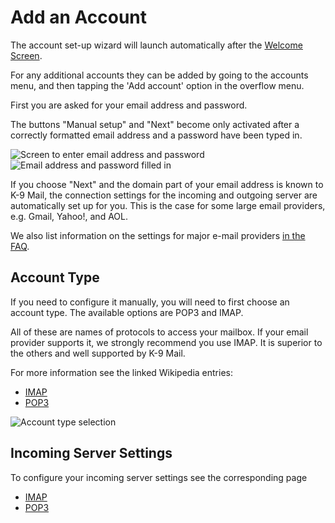 # Add an Account
The account set-up wizard will launch automatically after the [Welcome Screen](../setup/welcome.md). 

For any additional accounts they can be added by going to the accounts menu, 
and then tapping the 'Add account' option in the overflow menu.

First you are asked for your email address and password.

The buttons "Manual setup" and "Next" become only activated after a correctly formatted email address and a password
have been typed in.

![Screen to enter email address and password](../img/screenshots/account_setup_step1_empty.png) ![Email address and password filled in](../img/screenshots/account_setup_step1_filled_in.png)

If you choose "Next" and the domain part of your email address is known to K-9 Mail, the connection settings for the 
incoming and outgoing server are automatically set up for you. This is the case for some large email providers, 
e.g. Gmail, Yahoo!, and AOL.

We also list information on the settings for major e-mail providers [in the FAQ](https://forum.k9mail.app/c/faq/6).

## Account Type

If you need to configure it manually, you will need to first choose an account type.
The available options are POP3 and IMAP.

All of these are names of protocols to access your mailbox. If your email provider supports it, we strongly recommend 
you use IMAP. It is superior to the others and well supported by K-9 Mail.

For more information see the linked Wikipedia entries:

* [IMAP](https://en.wikipedia.org/wiki/Internet_Message_Access_Protocol)
* [POP3](https://en.wikipedia.org/wiki/Post_Office_Protocol)

![Account type selection](../img/screenshots/account_setup_step2_account_type_selection.png)

## Incoming Server Settings

To configure your incoming server settings see the corresponding page

* [IMAP](incoming_imap.md)
* [POP3](incoming_pop3.md)